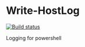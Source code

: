 
# Write-HostLog

[![Build status](https://ci.appveyor.com/api/projects/status/p7wky64k67s9avf1/branch/master?svg=true)](https://ci.appveyor.com/project/qlikq/write-hostlog/branch/master)

Logging for powershell
